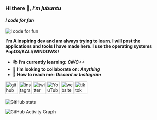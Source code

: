 ### Hi there 👋, ***I'm jubuntu***
#### ***I code for fun***
![***I code for fun***](https://cdn.discordapp.com/attachments/847507532780011530/944754565067186216/jubuntu.png)

**I'm A inspiring dev and am always trying to learn. I will post the applications and tools I have made here. I use the operating systems PopOS/KALI/WINDOWS !**

- 📚 **I’m currently learning:** ***C#/C++*** 
- 🤝 **I’m looking to collaborate on:** ***Anything*** 
- 💬 **How to reach me:** ***Discord or Instagram*** 


[<img src='https://cdn.jsdelivr.net/npm/simple-icons@3.0.1/icons/github.svg' alt='github' height='40'>](https://github.com/jubuntus)  [<img src='https://cdn.jsdelivr.net/npm/simple-icons@3.0.1/icons/instagram.svg' alt='instagram' height='40'>](https://www.instagram.com/jubuntuss/)  [<img src='https://cdn.jsdelivr.net/npm/simple-icons@3.0.1/icons/twitter.svg' alt='twitter' height='40'>](https://twitter.com/Jubuntus)  [<img src='https://cdn.jsdelivr.net/npm/simple-icons@3.0.1/icons/youtube.svg' alt='YouTube' height='40'>](https://www.youtube.com/channel/UCY-q3ihDV2BvqSf-NBQyj9g)  [<img src='https://cdn.jsdelivr.net/npm/simple-icons@3.0.1/icons/icloud.svg' alt='website' height='40'>](https://discord.gg/ndmZ334qSU)  [<img src='https://cdn.jsdelivr.net/npm/simple-icons@3.0.1/icons/tiktok.svg' alt='tiktok' height='40'>](https://www.tiktok.com/@jubuntus)  

![GitHub stats](https://github-readme-stats.vercel.app/api?username=jubuntus&theme=great-gatsby)  

![GitHub Activity Graph](https://activity-graph.herokuapp.com/graph?username=jubuntus)  

